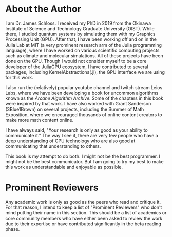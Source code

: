 # About the Author

I am Dr. James Schloss.
I received my PhD in 2019 from the Okinawa Institute of Science and Technology Graduate University (OIST).
While there, I studied quantum systems by simulating them with my Graphics Processing Unit (GPU).
After that, I have been working off and on in the Julia Lab at MIT (a very prominent research arm of the Julia programming language), where I have worked on various scientific computing projects such as climate and molecular simulations.
All of these projects have been done on the GPU.
Though I would not consider myself to be a core developer of the JuliaGPU ecosystem, I have contributed to several packages, including KernelAbstractions(.jl), the GPU interface we are using for this work.

I also run the (relatively) popular youtube channel and twitch stream Leios Labs, where we have been developing a book for uncommon algorithms known as the *Arcane Algorithm Archive*.
Some of the chapters in this book were inspired by that work.
I have also worked with Grant Sanderson (3Blue1Brown) on several projects, including the Summer of Math Exposition, where we encouraged thousands of online content creators to make more math content online.

I have always said, "Your research is only as good as your ability to communicate it."
The way I see it, there are very few people who have a deep understanding of GPU technology who are also good at communicating that understanding to others.

This book is my attempt to do both.
I might not be the best programmer.
I might not be the best communicator.
But I am going to try my best to make this work as understandable and enjoyable as possible.

# Prominent Reviewers

Any academic work is only as good as the peers who read and critique it.
For that reason, I intend to keep a list of "Prominent Reviewers" who don't mind putting their name in this section.
This should be a list of academics or core community members who have either been asked to review the work due to their expertise or have contributed significantly in the beta reading phase.

